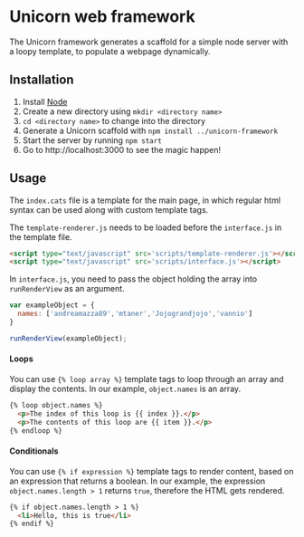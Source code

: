 # Unicorn web framework

The Unicorn framework generates a scaffold for a simple node server with a loopy template, to populate a webpage dynamically.

## Installation
1. Install [Node](https://nodejs.org/en/)
1. Create a new directory using `mkdir <directory name>`
1. `cd <directory name>` to change into the directory
1. Generate a Unicorn scaffold with `npm install ../unicorn-framework`
1. Start the server by running `npm start`
1. Go to http://localhost:3000 to see the magic happen!

## Usage
The `index.cats` file is a template for the main page, in which regular html syntax can be used along with custom template tags.

The `template-renderer.js` needs to be loaded before the `interface.js` in the template file.
```html
<script type="text/javascript" src='scripts/template-renderer.js'></script>
<script type="text/javascript" src='scripts/interface.js'></script>
```

In `interface.js`, you need to pass the object holding the array into `runRenderView` as an argument.

```javascript
var exampleObject = {
  names: ['andreamazza89','mtaner','Jojograndjojo','vannio']
}

runRenderView(exampleObject);
```


#### Loops
You can use `{% loop array %}` template tags to loop through an array and display the contents. In our example, `object.names` is an array.

```html
{% loop object.names %}
  <p>The index of this loop is {{ index }}.</p>
  <p>The contents of this loop are {{ item }}.</p>
{% endloop %}
```

#### Conditionals
You can use `{% if expression %}` template tags to render content, based on an expression that returns a boolean. In our example, the expression `object.names.length > 1` returns `true`, therefore the HTML gets rendered.

```html
{% if object.names.length > 1 %}
  <li>Hello, this is true</li>
{% endif %}
```
